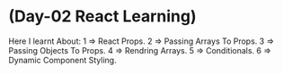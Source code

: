 # (Day-02 React Learning)

Here I learnt About:
1 => React Props.
2 => Passing Arrays To Props.
3 => Passing Objects To Props.
4 => Rendring Arrays.
5 => Conditionals.
6 => Dynamic Component Styling.
